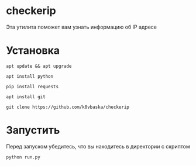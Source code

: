 # checkerip

Эта утилита поможет вам узнать информацию об IP адресе

# Установка

`apt update && apt upgrade`

`apt install python`

`pip install requests`

`apt install git`

`git clone https://github.com/k0vbaska/checkerip`

# Запустить
Перед запуском убедитесь, что вы находитесь в директории с скриптом

`python run.py`
